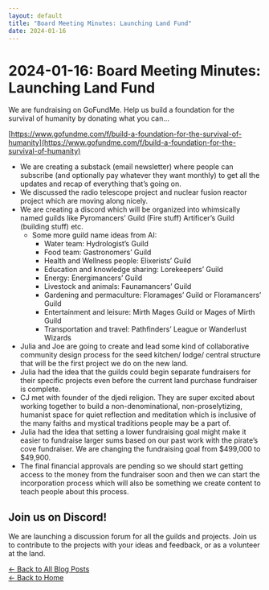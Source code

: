 ```yaml
---
layout: default
title: "Board Meeting Minutes: Launching Land Fund"
date: 2024-01-16
---
```


# 2024-01-16: Board Meeting Minutes: Launching Land Fund

We are fundraising on GoFundMe. Help us build a foundation for the survival of humanity by donating what you can…

[https://www.gofundme.com/f/build-a-foundation-for-the-survival-of-humanity](https://www.gofundme.com/f/build-a-foundation-for-the-survival-of-humanity)

- We are creating a substack (email newsletter) where people can subscribe (and optionally pay whatever they want monthly) to get all the updates and recap of everything that’s going on.
- We discussed the radio telescope project and nuclear fusion reactor project which are moving along nicely.
- We are creating a discord which will be organized into whimsically named guilds like Pyromancers’ Guild (Fire stuff) Artificer’s Guild (building stuff) etc. 
    - Some more guild name ideas from AI: 
        - Water team: Hydrologist’s Guild
        - Food team: Gastronomers’ Guild
        - Health and Wellness people: Elixerists’ Guild
        - Education and knowledge sharing: Lorekeepers’ Guild
        - Energy: Energimancers’ Guild
        - Livestock and animals: Faunamancers’ Guild
        - Gardening and permaculture: Floramages’ Guild or Floramancers’ Guild
        - Entertainment and leisure: Mirth Mages Guild or Mages of Mirth Guild
        - Transportation and travel: Pathfinders’ League or Wanderlust Wizards
- Julia and Joe are going to create and lead some kind of collaborative community design process for the seed kitchen/ lodge/ central structure that will be the first project we do on the new land.
- Julia had the idea that the guilds could begin separate fundraisers for their specific projects even before the current land purchase fundraiser is complete.
- CJ met with founder of the djedi religion. They are super excited about working together to build a non-denominational, non-proselytizing, humanist space for quiet reflection and meditation which is inclusive of the many faiths and mystical traditions people may be a part of.
- Julia had the idea that setting a lower fundraising goal might make it easier to fundraise larger sums based on our past work with the pirate’s cove fundraiser. We are changing the fundraising goal from $499,000 to $49,900.
- The final financial approvals are pending so we should start getting access to the money from the fundraiser soon and then we can start the incorporation process which will also be something we create content to teach people about this process.
## Join us on Discord!
We are launching a discussion forum for all the guilds and projects. Join us to contribute to the projects with your ideas and feedback, or as a volunteer at the land.


[← Back to All Blog Posts](/blog/)  
[← Back to Home](/)

